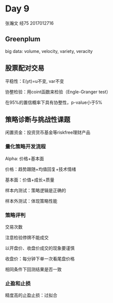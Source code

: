 # Day 9

张瀚文 经75 2017012716

## Greenplum

big data: volume, velocity, variety, veracity

## 股票配对交易

平稳性：E(yt)=u不变, var不变

协整检验：用coint函数来检验（Engle-Granger test）

在95%的置信概率下具有协整性，p-value小于5%

## 策略诊断与挑战性课题

闲置资金：投资货币基金等riskfree理财产品

### 量化策略开发流程

Alpha: 价格+基本面

价格：趋势跟随+均值回复+技术情绪

基本面：价值+成长+质量

样本内测试：策略逻辑是正确的

样本外测试：体现策略性能

### 策略评判

交易次数

注意检验停牌不能成交

以开盘价、收盘价成交的现象要谨慎

收盘价：每分钟下单一次看尾盘价格

相同条件下回测结果是否一致

### 止盈和止损

精度高的止盈止损：过拟合



